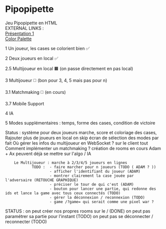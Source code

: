 # Pipopipette

Jeu Pipopipette en HTML  
EXTERNAL LINKS :  
[Présentation 1](https://onedrive.live.com/edit.aspx?action=editnew&resid=1189E2882A3D290D!587&ithint=file%2cpptx&action=editnew&wdNewAndOpenCt=1666799397519&wdPreviousSession=5699109f-2c6b-49ea-ba15-67e150ef528d&wdOrigin=OFFICECOM-WEB.MAIN.NEW)  
[Color Palette](https://coolors.co/253ee7-f55139-1a1423-faebd7-3ab795)  

1 Un joueur, les cases se colorient bien ✅ 

2 Deux joueurs en local ✅

2.5 Multijoueur en local  🟧 (on passe directement en pas local)

3 Multijoueur ◻️ (bon pour 3, 4, 5 mais pas pour n)

3.1 Matchmaking ◻️ (en cours)

3.7 Mobile Support

4 IA 

5 Modes supplémentaires : temps, forme des cases, condition de victoire


Status : système pour deux joueurs marche, score et coloriage des cases,
        Rajouter plus de joueurs en local on skip
        écran de sélection des modes par fait
        Où gérer les infos du multijoueur en WebSocket ? sur le client tout
        Comment implémenter un matchmaking ? création de rooms en cours 
        Adam + Ax peuvent déjà se mettre sur l'algo / IA

        Le Multijoueur : marche à 2/3/4/5 joueurs en lignes
                TODO :  - faire marcher pour n joueurs (TODO ( ADAM ? ))
                        - afficher l'identifiant du joueur (ADAM)
                        - montrer clairement la case jouée par l'adversaire (RETOUCHE GRAPHIQUE)
                        - préciser le tour de qui c'est (ADAM)
                        - bouton pour lancer une partie, qui redonne des ids et lance la game avec tous ceux connectés (TODO)
                        - gérer la déconnexion / reconnexion (TODO)
                        - game /?game= qui serait comme une pixel war ?

STATUS : on peut créer nos propres rooms sur le / (DONE)
        on peut pas paramétrer sa partie pour l'instant (TODO)
        on peut pas se déconnecter / reconnecter (TODO)
